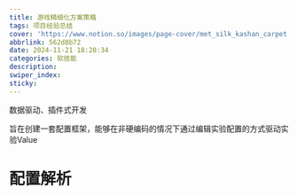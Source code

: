 ```yaml
---
title: 游戏精细化方案策略
tags: 项目经验总结
cover: 'https://www.notion.so/images/page-cover/met_silk_kashan_carpet.jpg'
abbrlink: 562d8b72
date: 2024-11-21 18:20:34
categories: 软技能
description:
swiper_index:
sticky:
---
```


数据驱动、插件式开发

旨在创建一套配置框架，能够在非硬编码的情况下通过编辑实验配置的方式驱动实验Value

# 配置解析

# 
